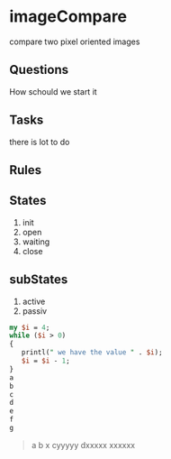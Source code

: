 # imageCompare
compare two pixel oriented images
## Questions
How schould we start it
## Tasks
there is lot to do
## Rules

## States
1. init
2. open
3. waiting
4. close

## subStates
1. active
2. passiv
```perl
my $i = 4;
while ($i > 0)
{ 
   printl(" we have the value " . $i);
   $i = $i - 1;  
}
a
b
c
d
e
f
g

```
> a
> b 
> x
> cyyyyy
> dxxxxx
> xxxxxx
